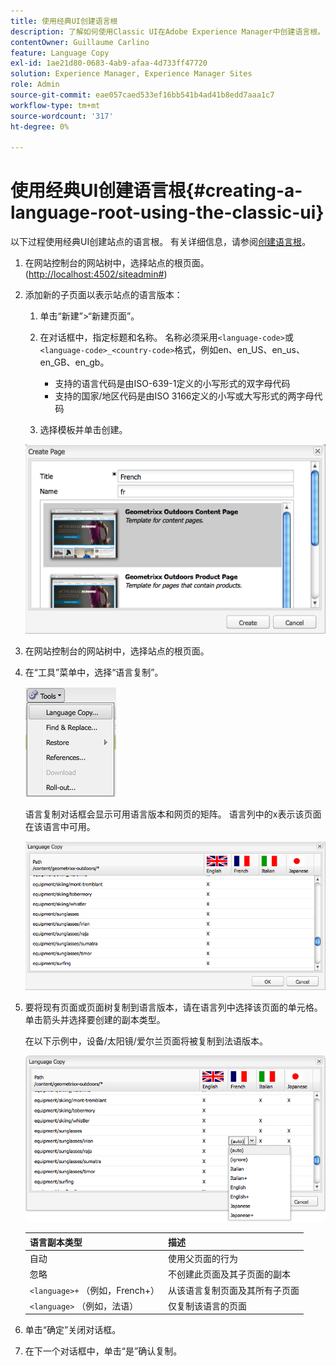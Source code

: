 ```yaml
---
title: 使用经典UI创建语言根
description: 了解如何使用Classic UI在Adobe Experience Manager中创建语言根。
contentOwner: Guillaume Carlino
feature: Language Copy
exl-id: 1ae21d80-0683-4ab9-afaa-4d733ff47720
solution: Experience Manager, Experience Manager Sites
role: Admin
source-git-commit: eae057caed533ef16bb541b4ad41b8edd7aaa1c7
workflow-type: tm+mt
source-wordcount: '317'
ht-degree: 0%

---
```


# 使用经典UI创建语言根{#creating-a-language-root-using-the-classic-ui}

以下过程使用经典UI创建站点的语言根。 有关详细信息，请参阅[创建语言根](/help/sites-administering/tc-prep.md#creating-a-language-root)。

1. 在网站控制台的网站树中，选择站点的根页面。 ([http://localhost:4502/siteadmin#](http://localhost:4502/siteadmin#))
1. 添加新的子页面以表示站点的语言版本：

   1. 单击“新建”>“新建页面”。
   1. 在对话框中，指定标题和名称。 名称必须采用`<language-code>`或`<language-code>_<country-code>`格式，例如en、en_US、en_us、en_GB、en_gb。

      * 支持的语言代码是由ISO-639-1定义的小写形式的双字母代码
      * 支持的国家/地区代码是由ISO 3166定义的小写或大写形式的两字母代码

   1. 选择模板并单击创建。

   ![newpagefr](assets/newpagefr.png)

1. 在网站控制台的网站树中，选择站点的根页面。
1. 在“工具”菜单中，选择“语言复制”。

   ![toolslanguagecopy](assets/toolslanguagecopy.png)

   语言复制对话框会显示可用语言版本和网页的矩阵。 语言列中的x表示该页面在该语言中可用。

   ![languagecopydialog](assets/languagecopydialog.png)

1. 要将现有页面或页面树复制到语言版本，请在语言列中选择该页面的单元格。 单击箭头并选择要创建的副本类型。

   在以下示例中，设备/太阳镜/爱尔兰页面将被复制到法语版本。

   ![languagecopydilogdropdown](assets/languagecopydilogdropdown.png)

   | 语言副本类型 | 描述 |
   |---|---|
   | 自动 | 使用父页面的行为 |
   | 忽略 | 不创建此页面及其子页面的副本 |
   | `<language>+` （例如，French+） | 从该语言复制页面及其所有子页面 |
   | `<language>` （例如，法语） | 仅复制该语言的页面 |

1. 单击“确定”关闭对话框。
1. 在下一个对话框中，单击“是”确认复制。
